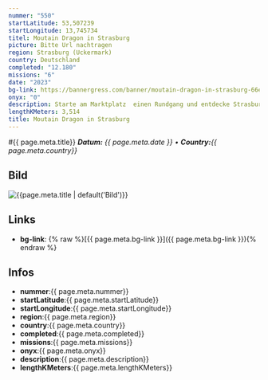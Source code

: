 ```yaml
---
nummer: "550"
startLatitude: 53,507239
startLongitude: 13,745734
titel: Moutain Dragon in Strasburg
picture: Bitte Url nachtragen
region: Strasburg (Uckermark)
country: Deutschland
completed: "12.180"
missions: "6"
date: "2023"
bg-link: https://bannergress.com/banner/moutain-dragon-in-strasburg-66e0
onyx: "0"
description: Starte am Marktplatz  einen Rundgang und entdecke Strasburg. Auf deinem Abenteuer entdeckst du Sehenswürdigkeiten und historische Orte. Die Runde endet auf dem Marktplatz
lengthKMeters: 3,514
title: Moutain Dragon in Strasburg
---
```


#{{ page.meta.title}}
_**Datum:** {{ page.meta.date }} • **Country:**{{ page.meta.country}}_

## Bild
![{{page.meta.title | default('Bild')}}]({{page.meta.picture}})

## Links
- **bg-link**: {% raw %}[{{ page.meta.bg-link }}]({{ page.meta.bg-link }}){% endraw %}

## Infos
- **nummer**:{{ page.meta.nummer}}
- **startLatitude**:{{ page.meta.startLatitude}}
- **startLongitude**:{{ page.meta.startLongitude}}
- **region**:{{ page.meta.region}}
- **country**:{{ page.meta.country}}
- **completed**:{{ page.meta.completed}}
- **missions**:{{ page.meta.missions}}
- **onyx**:{{ page.meta.onyx}}
- **description**:{{ page.meta.description}}
- **lengthKMeters**:{{ page.meta.lengthKMeters}}


